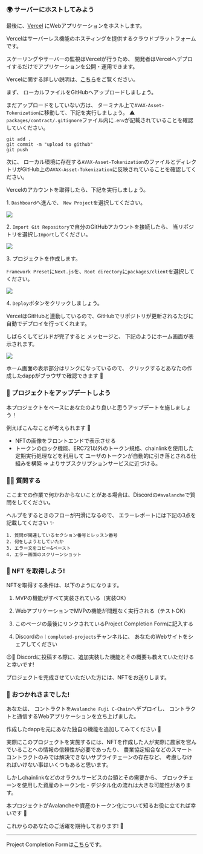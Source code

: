 ### 🌍 サーバーにホストしてみよう

最後に、[Vercel](https://vercel.com/) にWebアプリケーションをホストします。

Vercelはサーバーレス機能のホスティングを提供するクラウドプラットフォームです。

スケーリングやサーバーの監視はVercelが行うため、 開発者はVercelへデプロイするだけでアプリケーションを公開・運用できます。

Vercelに関する詳しい説明は、[こちら](https://zenn.dev/lollipop_onl/articles/eoz-vercel-pricing-2020)をご覧ください。

まず、 ローカルファイルをGitHubへアップロードしましょう。

まだアップロードをしていない方は、 ターミナル上で`AVAX-Asset-Tokenization`に移動して、下記を実行しましょう。
⚠️ `packages/contract/.gitignore`ファイル内に`.env`が記載されていることを確認していください。

```
git add .
git commit -m "upload to github"
git push
```

次に、 ローカル環境に存在する`AVAX-Asset-Tokenization`のファイルとディレクトリがGitHub上の`AVAX-Asset-Tokenization`に反映されていることを確認してください。

Vercelのアカウントを取得したら、下記を実行しましょう。

1\. `Dashboard`へ進んで、 `New Project`を選択してください。

![](/images/AVAX-Asset-Tokenization/section-4/4_1_1.png)

2\. `Import Git Repository`で自分のGitHubアカウントを接続したら、 当リポジトリを選択し`Import`してください。

![](/images/AVAX-Asset-Tokenization/section-4/4_1_2.png)

3\. プロジェクトを作成します。

`Framework Preset`に`Next.js`を、`Root directory`に`packages/client`を選択してください。

![](/images/AVAX-Asset-Tokenization/section-4/4_1_3.png)

4\. `Deploy`ボタンをクリックしましょう。

VercelはGitHubと連動しているので、GitHubでリポジトリが更新されるたびに自動でデプロイを行ってくれます。

しばらくしてビルドが完了すると
メッセージと、 下記のようにホーム画面が表示されます。

![](/images/AVAX-Asset-Tokenization/section-4/4_1_4.png)

ホーム画面の表示部分はリンクになっているので、 クリックするとあなたの作成したdappがブラウザで確認できます 🎉

### 💃 プロジェクトをアップデートしよう

本プロジェクトをベースにあなたのより良いと思うアップデートを施しましょう！

例えばこんなことが考えられます 🚀

- NFTの画像をフロントエンドで表示させる
- トークンのロック機能、ERC721以外のトークン規格、chainlinkを使用した定期実行処理などを利用して
  ユーザのトークンが自動的に引き落とされる仕組みを構築 => よりサブスクリプションサービスに近づける。

### 🙋‍♂️ 質問する

ここまでの作業で何かわからないことがある場合は、Discordの`#avalanche`で質問をしてください。

ヘルプをするときのフローが円滑になるので、 エラーレポートには下記の3点を記載してください ✨

```
1. 質問が関連しているセクション番号とレッスン番号
2. 何をしようとしていたか
3. エラー文をコピー&ペースト
4. エラー画面のスクリーンショット
```

### 🎫 NFT を取得しよう!

NFTを取得する条件は、以下のようになります。

1. MVPの機能がすべて実装されている（実装OK）

2. WebアプリケーションでMVPの機能が問題なく実行される（テストOK）

3. このページの最後にリンクされているProject Completion Formに記入する

4. Discordの`🔥｜completed-projects`チャンネルに、 あなたのWebサイトをシェアしてください

😉🎉 Discordに投稿する際に、追加実装した機能とその概要も教えていただけると幸いです!

プロジェクトを完成させていただいた方には、NFTをお送りします。

### 🎉 おつかれさまでした!

あなたは、 コントラクトを`Avalanche Fuji C-Chain`へデプロイし、 コントラクトと通信するWebアプリケーションを立ち上げました。

作成したdappを元にあなた独自の機能を追加してみてください 💪

実際にこのプロジェクトを実施するには、NFTを作成した人が実際に農家を営んでいることへの情報の信頼性が必要であったり、 農業協定組合などのスマートコントラクトのみでは解決できないサプライチェーンの存在など、 考慮しなければいけない事はいくつもあると思います。

しかしchainlinkなどのオラクルサービスの台頭とその需要から、 ブロックチェーンを使用した資産のトークン化・デジタル化の流れは大きな可能性があります。

本プロジェクトがAvalancheや資産のトークン化について知るお役に立てれば幸いです 🤗

これからのあなたのご活躍を期待しております! 🚀

---

Project Completion Formは[こちら](https://airtable.com/shrf1cCtTx0iQuszX)です。
